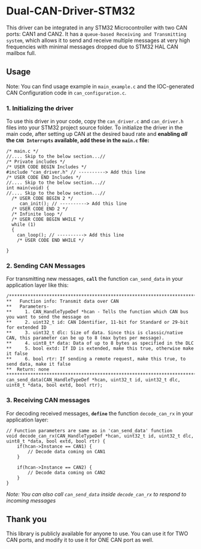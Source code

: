 # Dual-CAN-Driver-STM32
This driver can be integrated in any STM32 Microcontroller with two CAN ports: CAN1 and CAN2. It has a `queue-based Receiving and Transmitting system`, which allows it to send and receive multiple messages at very high frequencies with minimal messages dropped due to STM32 HAL CAN mailbox full.

## Usage

Note: You can find usage example in `main_example.c` and the IOC-generated CAN Configuration code in `can_configuration.c`.

### 1. Initializing the driver
To use this driver in your code, copy the `can_driver.c` and `can_driver.h` files into your STM32 project source folder.
To initialize the driver in the main code, after setting up CAN at the desired baud rate and **enabling _all_ the `CAN Interrupts` available, add these in the `main.c` file:**
```
/* main.c */
//.... Skip to the below section...//
/* Private includes */
/* USER CODE BEGIN Includes */
#include "can_driver.h" // ----------> Add this line
/* USER CODE END Includes */
//.... Skip to the below section...//
int main(void) {
//.... Skip to the below section...//
  /* USER CODE BEGIN 2 */
     can_init(); // ----------> Add this line
  /* USER CODE END 2 */
  /* Infinite loop */
  /* USER CODE BEGIN WHILE */
  while (1)
  {
    can_loop(); // ----------> Add this line
    /* USER CODE END WHILE */

}
```

### 2. Sending CAN Messages
For transmitting new messages, **`call`** the function `can_send_data` in your application layer like this:

```
/*******************************************************************************************************************************
**   Function info: Transmit data over CAN
**   Parameters-
**     1. CAN_HandleTypeDef *hcan - Tells the function which CAN bus you want to send the message on
**     2. uint32_t id: CAN Identifier, 11-bit for Standard or 29-bit for extended ID
**     3. uint32_t dlc: Size of data. Since this is classic/native CAN, this parameter can be up to 8 (max bytes per message).
**     4. uint8_t* data: Data of up to 8 bytes as specified in the DLC
**     5. bool extd: If ID is extended, make this true, otherwise make it false
**     6. bool rtr: If sending a remote request, make this true, to send data, make it false
**  Return: none
*******************************************************************************************************************************/
can_send_data(CAN_HandleTypeDef *hcan, uint32_t id, uint32_t dlc, uint8_t *data, bool extd, bool rtr);
```

### 3. Receiving CAN messages
For decoding received messages, **`define`** the function `decode_can_rx` in your application layer:

```
// Function parameters are same as in 'can_send_data' function
void decode_can_rx(CAN_HandleTypeDef *hcan, uint32_t id, uint32_t dlc, uint8_t *data, bool extd, bool rtr) {
 	if(hcan->Instance == CAN1) {
		// Decode data coming on CAN1
	}

	if(hcan->Instance == CAN2) {
		// Decode data coming on CAN2
	}
}
```

_Note: You can also call `can_send_data` inside `decode_can_rx` to respond to incoming messages_

## Thank you
This library is publicly available for anyone to use. You can use it for TWO CAN ports, and modify it to use it for ONE CAN port as well.
